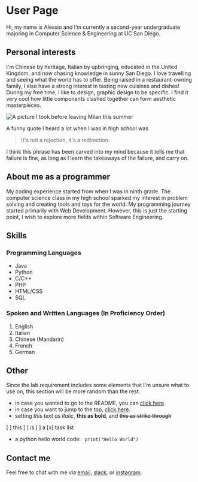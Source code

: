 # User Page
Hi, my name is Alessio and I’m currently a second-year undergraduate majoring in Computer Science & Engineering at UC San Diego. 

## Personal interests
I'm Chinese by heritage, Italian by upbringing, educated in the United Kingdom, and now chasing knowledge in sunny San Diego. I love travelling and seeing what the world has to offer. Being raised in a restaurant-owning family, I also have a strong interest in tasting new cuisines and dishes! During my free time, I like to design, graphic design to be specific. I find it very cool how little components clashed together can form aesthetic masterpieces. 

![A picture I took before leaving Milan this summer](milan.png)

A funny quote I heard a lot when I was in high school was 
> It's not a rejection, it's a redirection.

I think this phrase has been carved into my mind because it tells me that failure is fine, as long as I learn the takeaways of the failure, and carry on. 

## About me as a programmer
My coding experience started from when I was in ninth grade. The computer science class in my high school sparked my interest in problem solving and creating tools and toys for the world. My programming journey started primarily with Web Development. However, this is just the starting point, I wish to explore more fields within Software Engineering. 

## Skills
### Programming Languages
- Java
- Python
- C/C++
- PHP
- HTML/CSS
- SQL

### Spoken and Written Languages (In Proficiency Order)
1. English
2. Italian
3. Chinese (Mandarin)
4. French
5. German

## Other
Since the lab requirement includes some elements that I'm unsure what to use on, this section will be more random than the rest. 

- in case you wanted to go to the README, you can [click here](README.md). 
- in case you want to jump to the top, [click here](#user-page).
- setting *this text as italic*, **this as bold**, and ~~this as strike through~~

[ ] this
[ ] is
[ ] a
[x] task list

- a python hello world code: 
`` 
print("Hello World")
``

## Contact me
Feel free to chat with me via [email](mailto:alessio@ucsd.edu), [slack](https://cse110-sp2024.slack.com/team/U06SMEECRQ9), or [instagram](https://www.instagram.com/alessio.yu).